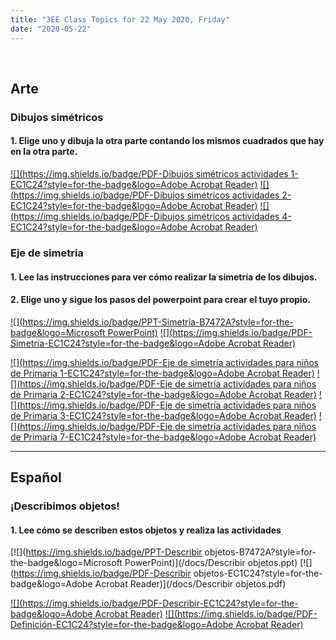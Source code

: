 ```yaml
---
title: "3EE Class Topics for 22 May 2020, Friday"
date: "2020-05-22"
---
```


&nbsp;

## Arte

### Dibujos simétricos

#### 1. Elige uno y dibuja la otra parte contando los mismos cuadrados que hay en la otra parte.

[![](https://img.shields.io/badge/PDF-Dibujos simétricos actividades 1-EC1C24?style=for-the-badge&logo=Adobe Acrobat Reader)](/docs/dibujos-simétricos-actividades-1.pdf) [![](https://img.shields.io/badge/PDF-Dibujos simétricos actividades 2-EC1C24?style=for-the-badge&logo=Adobe Acrobat Reader)](/docs/dibujos-simétricos-actividades-1.pdf) [![](https://img.shields.io/badge/PDF-Dibujos simétricos actividades 4-EC1C24?style=for-the-badge&logo=Adobe Acrobat Reader)](/docs/Dibujos-simetricos-actividades-4.pdf)

### Eje de simetria

#### 1. Lee las instrucciones para ver cómo realizar la simetría de los dibujos.

#### 2. Elige uno y sigue los pasos del powerpoint para crear el tuyo propio.

[![](https://img.shields.io/badge/PPT-Simetría-B7472A?style=for-the-badge&logo=Microsoft PowerPoint)](/docs/Simetría.ppt) [![](https://img.shields.io/badge/PDF-Simetría-EC1C24?style=for-the-badge&logo=Adobe Acrobat Reader)](/docs/Simetría.pdf)

[![](https://img.shields.io/badge/PDF-Eje de simetría actividades para niños de Primaria 1-EC1C24?style=for-the-badge&logo=Adobe Acrobat Reader)](/docs/Eje-de-simetría-actividades-para-niños-de-Primaria-1.pdf) [![](https://img.shields.io/badge/PDF-Eje de simetría actividades para niños de Primaria 2-EC1C24?style=for-the-badge&logo=Adobe Acrobat Reader)](/docs/Eje-de-simetría-actividades-para-niños-de-Primaria-2.pdfdf) [![](https://img.shields.io/badge/PDF-Eje de simetría actividades para niños de Primaria 3-EC1C24?style=for-the-badge&logo=Adobe Acrobat Reader)](/docs/Eje-de-simetría-actividades-para-niños-de-Primaria-3.pdf)
[![](https://img.shields.io/badge/PDF-Eje de simetría actividades para niños de Primaria 7-EC1C24?style=for-the-badge&logo=Adobe Acrobat Reader)](/docs/Eje-de-simetría-actividades-para-niños-de-Primaria-7.pdf)




<hr>

## Español

### ¡Describimos objetos!

#### 1. Lee cómo se describen estos objetos y realiza las actividades

[![](https://img.shields.io/badge/PPT-Describir objetos-B7472A?style=for-the-badge&logo=Microsoft PowerPoint)](/docs/Describir objetos.ppt) [![](https://img.shields.io/badge/PDF-Describir objetos-EC1C24?style=for-the-badge&logo=Adobe Acrobat Reader)](/docs/Describir objetos.pdf)

[![](https://img.shields.io/badge/PDF-Describir-EC1C24?style=for-the-badge&logo=Adobe Acrobat Reader)](/docs/Describir.pdf) [![](https://img.shields.io/badge/PDF-Definición-EC1C24?style=for-the-badge&logo=Adobe Acrobat Reader)](/docs/definición.pdf)

<br/>
<br/>


